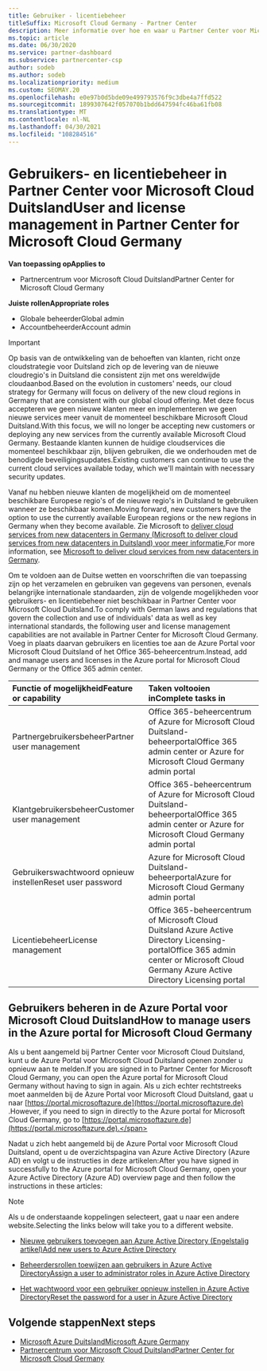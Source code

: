 ```yaml
---
title: Gebruiker - licentiebeheer
titleSuffix: Microsoft Cloud Germany - Partner Center
description: Meer informatie over hoe en waar u Partner Center voor Microsoft Cloud Duitsland-partners, -klanten en -licenties, evenals het opnieuw instellen van wachtwoorden.
ms.topic: article
ms.date: 06/30/2020
ms.service: partner-dashboard
ms.subservice: partnercenter-csp
author: sodeb
ms.author: sodeb
ms.localizationpriority: medium
ms.custom: SEOMAY.20
ms.openlocfilehash: e0e97b0d5bde09e499793576f9c3dbe4a7ffd522
ms.sourcegitcommit: 1899307642f057070b1bdd647594fc46ba61fb08
ms.translationtype: MT
ms.contentlocale: nl-NL
ms.lasthandoff: 04/30/2021
ms.locfileid: "108284516"
---
```

# <a name="user-and-license-management-in-partner-center-for-microsoft-cloud-germany"></a><span data-ttu-id="7c49a-103">Gebruikers- en licentiebeheer in Partner Center voor Microsoft Cloud Duitsland</span><span class="sxs-lookup"><span data-stu-id="7c49a-103">User and license management in Partner Center for Microsoft Cloud Germany</span></span>

<span data-ttu-id="7c49a-104">**Van toepassing op**</span><span class="sxs-lookup"><span data-stu-id="7c49a-104">**Applies to**</span></span>

- <span data-ttu-id="7c49a-105">Partnercentrum voor Microsoft Cloud Duitsland</span><span class="sxs-lookup"><span data-stu-id="7c49a-105">Partner Center for Microsoft Cloud Germany</span></span>

<span data-ttu-id="7c49a-106">**Juiste rollen**</span><span class="sxs-lookup"><span data-stu-id="7c49a-106">**Appropriate roles**</span></span>

- <span data-ttu-id="7c49a-107">Globale beheerder</span><span class="sxs-lookup"><span data-stu-id="7c49a-107">Global admin</span></span>
- <span data-ttu-id="7c49a-108">Accountbeheerder</span><span class="sxs-lookup"><span data-stu-id="7c49a-108">Account admin</span></span>

> [!IMPORTANT]
> <span data-ttu-id="7c49a-109">Op basis van de ontwikkeling van de behoeften van klanten, richt onze cloudstrategie voor Duitsland zich op de levering van de nieuwe cloudregio's in Duitsland die consistent zijn met ons wereldwijde cloudaanbod.</span><span class="sxs-lookup"><span data-stu-id="7c49a-109">Based on the evolution in customers' needs, our cloud strategy for Germany will focus on delivery of the new cloud regions in Germany that are consistent with our global cloud offering.</span></span> <span data-ttu-id="7c49a-110">Met deze focus accepteren we geen nieuwe klanten meer en implementeren we geen nieuwe services meer vanuit de momenteel beschikbare Microsoft Cloud Duitsland.</span><span class="sxs-lookup"><span data-stu-id="7c49a-110">With this focus, we will no longer be accepting new customers or deploying any new services from the currently available Microsoft Cloud Germany.</span></span> <span data-ttu-id="7c49a-111">Bestaande klanten kunnen de huidige cloudservices die momenteel beschikbaar zijn, blijven gebruiken, die we onderhouden met de benodigde beveiligingsupdates.</span><span class="sxs-lookup"><span data-stu-id="7c49a-111">Existing customers can continue to use the current cloud services available today, which we'll maintain with necessary security updates.</span></span>
>  
> <span data-ttu-id="7c49a-112">Vanaf nu hebben nieuwe klanten de mogelijkheid om de momenteel beschikbare Europese regio's of de nieuwe regio's in Duitsland te gebruiken wanneer ze beschikbaar komen.</span><span class="sxs-lookup"><span data-stu-id="7c49a-112">Moving forward, new customers have the option to use the currently available European regions or the new regions in Germany when they become available.</span></span> <span data-ttu-id="7c49a-113">Zie Microsoft to [deliver cloud services from new datacenters in Germany (Microsoft to deliver cloud services from new datacenters in Duitsland) voor meer informatie.](https://news.microsoft.com/europe/2018/08/31/microsoft-to-deliver-cloud-services-from-new-datacentres-in-germany-in-2019-to-meet-evolving-customer-needs/)</span><span class="sxs-lookup"><span data-stu-id="7c49a-113">For more information, see [Microsoft to deliver cloud services from new datacenters in Germany](https://news.microsoft.com/europe/2018/08/31/microsoft-to-deliver-cloud-services-from-new-datacentres-in-germany-in-2019-to-meet-evolving-customer-needs/).</span></span>

<span data-ttu-id="7c49a-114">Om te voldoen aan de Duitse wetten en voorschriften die van toepassing zijn op het verzamelen en gebruiken van gegevens van personen, evenals belangrijke internationale standaarden, zijn de volgende mogelijkheden voor gebruikers- en licentiebeheer niet beschikbaar in Partner Center voor Microsoft Cloud Duitsland.</span><span class="sxs-lookup"><span data-stu-id="7c49a-114">To comply with German laws and regulations that govern the collection and use of individuals' data as well as key international standards, the following user and license management capabilities are not available in Partner Center for Microsoft Cloud Germany.</span></span> <span data-ttu-id="7c49a-115">Voeg in plaats daarvan gebruikers en licenties toe aan de Azure Portal voor Microsoft Cloud Duitsland of het Office 365-beheercentrum.</span><span class="sxs-lookup"><span data-stu-id="7c49a-115">Instead, add and manage users and licenses in the Azure portal for Microsoft Cloud Germany or the Office 365 admin center.</span></span>

<span data-ttu-id="7c49a-116">Functie of mogelijkheid</span><span class="sxs-lookup"><span data-stu-id="7c49a-116">Feature or capability</span></span> | <span data-ttu-id="7c49a-117">Taken voltooien in</span><span class="sxs-lookup"><span data-stu-id="7c49a-117">Complete tasks in</span></span>
:--- | :---
<span data-ttu-id="7c49a-118">Partnergebruikersbeheer</span><span class="sxs-lookup"><span data-stu-id="7c49a-118">Partner user management</span></span> | <span data-ttu-id="7c49a-119">Office 365-beheercentrum of Azure for Microsoft Cloud Duitsland-beheerportal</span><span class="sxs-lookup"><span data-stu-id="7c49a-119">Office 365 admin center or Azure for Microsoft Cloud Germany admin portal</span></span>
<span data-ttu-id="7c49a-120">Klantgebruikersbeheer</span><span class="sxs-lookup"><span data-stu-id="7c49a-120">Customer user management</span></span> | <span data-ttu-id="7c49a-121">Office 365-beheercentrum of Azure for Microsoft Cloud Duitsland-beheerportal</span><span class="sxs-lookup"><span data-stu-id="7c49a-121">Office 365 admin center or Azure for Microsoft Cloud Germany admin portal</span></span>
<span data-ttu-id="7c49a-122">Gebruikerswachtwoord opnieuw instellen</span><span class="sxs-lookup"><span data-stu-id="7c49a-122">Reset user password</span></span> | <span data-ttu-id="7c49a-123">Azure for Microsoft Cloud Duitsland-beheerportal</span><span class="sxs-lookup"><span data-stu-id="7c49a-123">Azure for Microsoft Cloud Germany admin portal</span></span>
<span data-ttu-id="7c49a-124">Licentiebeheer</span><span class="sxs-lookup"><span data-stu-id="7c49a-124">License management</span></span> | <span data-ttu-id="7c49a-125">Office 365-beheercentrum of Microsoft Cloud Duitsland Azure Active Directory Licensing-portal</span><span class="sxs-lookup"><span data-stu-id="7c49a-125">Office 365 admin center or Microsoft Cloud Germany Azure Active Directory Licensing portal</span></span>

## <a name="how-to-manage-users-in-the-azure-portal-for-microsoft-cloud-germany"></a><span data-ttu-id="7c49a-126">Gebruikers beheren in de Azure Portal voor Microsoft Cloud Duitsland</span><span class="sxs-lookup"><span data-stu-id="7c49a-126">How to manage users in the Azure portal for Microsoft Cloud Germany</span></span> 

<span data-ttu-id="7c49a-127">Als u bent aangemeld bij Partner Center voor Microsoft Cloud Duitsland, kunt u de Azure Portal voor Microsoft Cloud Duitsland openen zonder u opnieuw aan te melden.</span><span class="sxs-lookup"><span data-stu-id="7c49a-127">If you are signed in to Partner Center for Microsoft Cloud Germany, you can open the Azure portal for Microsoft Cloud Germany without having to sign in again.</span></span> <span data-ttu-id="7c49a-128">Als u zich echter rechtstreeks moet aanmelden bij de Azure Portal voor Microsoft Cloud Duitsland, gaat u naar [https://portal.microsoftazure.de](https://portal.microsoftazure.de) .</span><span class="sxs-lookup"><span data-stu-id="7c49a-128">However, if you need to sign in directly to the Azure portal for Microsoft Cloud Germany, go to [https://portal.microsoftazure.de](https://portal.microsoftazure.de).</span></span> 

<span data-ttu-id="7c49a-129">Nadat u zich hebt aangemeld bij de Azure Portal voor Microsoft Cloud Duitsland, opent u de overzichtspagina van Azure Active Directory (Azure AD) en volgt u de instructies in deze artikelen:</span><span class="sxs-lookup"><span data-stu-id="7c49a-129">After you have signed in successfully to the Azure portal for Microsoft Cloud Germany, open your Azure Active Directory (Azure AD) overview page and then follow the instructions in these articles:</span></span>

> [!NOTE]  
> <span data-ttu-id="7c49a-130">Als u de onderstaande koppelingen selecteert, gaat u naar een andere website.</span><span class="sxs-lookup"><span data-stu-id="7c49a-130">Selecting the links below will take you to a different website.</span></span>

-  [<span data-ttu-id="7c49a-131">Nieuwe gebruikers toevoegen aan Azure Active Directory (Engelstalig artikel)</span><span class="sxs-lookup"><span data-stu-id="7c49a-131">Add new users to Azure Active Directory</span></span>](/azure/active-directory/active-directory-users-create-azure-portal)

-  [<span data-ttu-id="7c49a-132">Beheerdersrollen toewijzen aan gebruikers in Azure Active Directory</span><span class="sxs-lookup"><span data-stu-id="7c49a-132">Assign a user to administrator roles in Azure Active Directory</span></span>](/azure/active-directory/active-directory-users-assign-role-azure-portal)

-  [<span data-ttu-id="7c49a-133">Het wachtwoord voor een gebruiker opnieuw instellen in Azure Active Directory</span><span class="sxs-lookup"><span data-stu-id="7c49a-133">Reset the password for a user in Azure Active Directory</span></span>](/azure/active-directory/active-directory-users-reset-password-azure-portal)

## <a name="next-steps"></a><span data-ttu-id="7c49a-134">Volgende stappen</span><span class="sxs-lookup"><span data-stu-id="7c49a-134">Next steps</span></span>

-  [<span data-ttu-id="7c49a-135">Microsoft Azure Duitsland</span><span class="sxs-lookup"><span data-stu-id="7c49a-135">Microsoft Azure Germany</span></span>](https://azure.microsoft.com/global-infrastructure/germany/)
-  [<span data-ttu-id="7c49a-136">Partnercentrum voor Microsoft Cloud Duitsland</span><span class="sxs-lookup"><span data-stu-id="7c49a-136">Partner Center for Microsoft Cloud Germany</span></span>](partner-center-for-microsoft-cloud-germany.md)